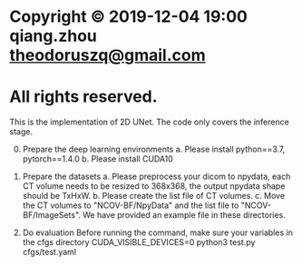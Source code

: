 # Copyright © 2019-12-04 19:00 qiang.zhou <theodoruszq@gmail.com>
# All rights reserved.

This is the implementation of 2D UNet. The code only covers the inference stage.

0. Prepare the deep learning environments
    a. Please install python==3.7, pytorch==1.4.0
    b. Please install CUDA10

1. Prepare the datasets
    a. Please preprocess your dicom to npydata, each CT volume needs to be resized
    to 368x368, the output npydata shape should be TxHxW.
    b. Please create the list file of CT volumes.
    c. Move the CT volumes to "NCOV-BF/NpyData" and the list file to 
    "NCOV-BF/ImageSets". We have provided an example file in these directories.

2. Do evaluation
    Before running the command, make sure your variables in the cfgs directory
    CUDA_VISIBLE_DEVICES=0 python3 test.py cfgs/test.yaml